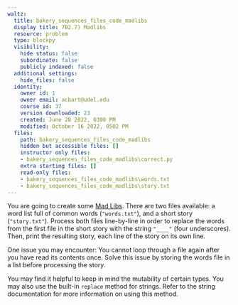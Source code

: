 ```yaml
---
waltz:
  title: bakery_sequences_files_code_madlibs
  display title: 7B2.7) Madlibs
  resource: problem
  type: blockpy
  visibility:
    hide status: false
    subordinate: false
    publicly indexed: false
  additional settings:
    hide_files: false
  identity:
    owner id: 1
    owner email: acbart@udel.edu
    course id: 37
    version downloaded: 23
    created: June 28 2022, 0300 PM
    modified: October 16 2022, 0502 PM
  files:
    path: bakery_sequences_files_code_madlibs
    hidden but accessible files: []
    instructor only files:
    - bakery_sequences_files_code_madlibs\correct.py
    extra starting files: []
    read-only files:
    - bakery_sequences_files_code_madlibs\words.txt
    - bakery_sequences_files_code_madlibs\story.txt
---
```

<p>You are going to create some <a href="https://en.wikipedia.org/wiki/Mad_Libs#Format" target="_blank">Mad Libs</a>. There are two files available: a word list full of common words (<code>"words.txt"</code>), and a short story (<code>"story.txt"</code>). Process both files line-by-line in order to replace the words from the first file in the short story with the string <code>"____"</code> (four underscores). Then, print the resulting story, each line of the story on its own line.</p><p>One issue you may encounter: You cannot loop through a file again after you have read its contents once. Solve this issue by storing the words file in a list before processing the story.</p><p>You may find it helpful to keep in mind the mutability of certain types. You may also use the built-in <code>replace</code> method for strings. Refer to the string documentation for more information on using this method.</p>